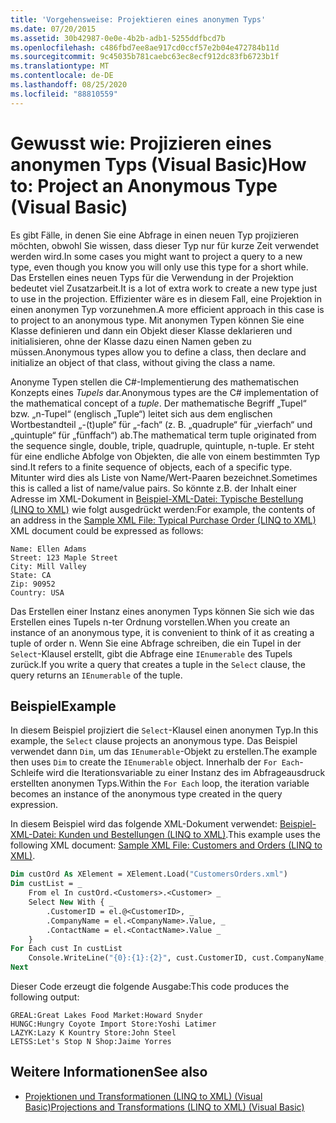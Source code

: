 ```yaml
---
title: 'Vorgehensweise: Projektieren eines anonymen Typs'
ms.date: 07/20/2015
ms.assetid: 30b42987-0e0e-4b2b-adb1-5255ddfbcd7b
ms.openlocfilehash: c486fbd7ee8ae917cd0ccf57e2b04e472784b11d
ms.sourcegitcommit: 9c45035b781caebc63ec8ecf912dc83fb6723b1f
ms.translationtype: MT
ms.contentlocale: de-DE
ms.lasthandoff: 08/25/2020
ms.locfileid: "88810559"
---
```

# <a name="how-to-project-an-anonymous-type-visual-basic"></a><span data-ttu-id="29adb-102">Gewusst wie: Projizieren eines anonymen Typs (Visual Basic)</span><span class="sxs-lookup"><span data-stu-id="29adb-102">How to: Project an Anonymous Type (Visual Basic)</span></span>
<span data-ttu-id="29adb-103">Es gibt Fälle, in denen Sie eine Abfrage in einen neuen Typ projizieren möchten, obwohl Sie wissen, dass dieser Typ nur für kurze Zeit verwendet werden wird.</span><span class="sxs-lookup"><span data-stu-id="29adb-103">In some cases you might want to project a query to a new type, even though you know you will only use this type for a short while.</span></span> <span data-ttu-id="29adb-104">Das Erstellen eines neuen Typs für die Verwendung in der Projektion bedeutet viel Zusatzarbeit.</span><span class="sxs-lookup"><span data-stu-id="29adb-104">It is a lot of extra work to create a new type just to use in the projection.</span></span> <span data-ttu-id="29adb-105">Effizienter wäre es in diesem Fall, eine Projektion in einen anonymen Typ vorzunehmen.</span><span class="sxs-lookup"><span data-stu-id="29adb-105">A more efficient approach in this case is to project to an anonymous type.</span></span> <span data-ttu-id="29adb-106">Mit anonymen Typen können Sie eine Klasse definieren und dann ein Objekt dieser Klasse deklarieren und initialisieren, ohne der Klasse dazu einen Namen geben zu müssen.</span><span class="sxs-lookup"><span data-stu-id="29adb-106">Anonymous types allow you to define a class, then declare and initialize an object of that class, without giving the class a name.</span></span>  
  
 <span data-ttu-id="29adb-107">Anonyme Typen stellen die C#-Implementierung des mathematischen Konzepts eines *Tupels* dar.</span><span class="sxs-lookup"><span data-stu-id="29adb-107">Anonymous types are the C# implementation of the mathematical concept of a *tuple*.</span></span> <span data-ttu-id="29adb-108">Der mathematische Begriff „Tupel“ bzw. „n-Tupel“ (englisch „Tuple“) leitet sich aus dem englischen Wortbestandteil „-(t)uple“ für „-fach“ (z. B. „quadruple“ für „vierfach“ und „quintuple“ für „fünffach“) ab.</span><span class="sxs-lookup"><span data-stu-id="29adb-108">The mathematical term tuple originated from the sequence single, double, triple, quadruple, quintuple, n-tuple.</span></span> <span data-ttu-id="29adb-109">Er steht für eine endliche Abfolge von Objekten, die alle von einem bestimmten Typ sind.</span><span class="sxs-lookup"><span data-stu-id="29adb-109">It refers to a finite sequence of objects, each of a specific type.</span></span> <span data-ttu-id="29adb-110">Mitunter wird dies als Liste von Name/Wert-Paaren bezeichnet.</span><span class="sxs-lookup"><span data-stu-id="29adb-110">Sometimes this is called a list of name/value pairs.</span></span> <span data-ttu-id="29adb-111">So könnte z.B. der Inhalt einer Adresse im XML-Dokument in [Beispiel-XML-Datei: Typische Bestellung (LINQ to XML)](sample-xml-file-typical-purchase-order-linq-to-xml.md) wie folgt ausgedrückt werden:</span><span class="sxs-lookup"><span data-stu-id="29adb-111">For example, the contents of an address in the [Sample XML File: Typical Purchase Order (LINQ to XML)](sample-xml-file-typical-purchase-order-linq-to-xml.md) XML document could be expressed as follows:</span></span>  
  
```
Name: Ellen Adams  
Street: 123 Maple Street  
City: Mill Valley  
State: CA  
Zip: 90952  
Country: USA  
```  
  
 <span data-ttu-id="29adb-112">Das Erstellen einer Instanz eines anonymen Typs können Sie sich wie das Erstellen eines Tupels n-ter Ordnung vorstellen.</span><span class="sxs-lookup"><span data-stu-id="29adb-112">When you create an instance of an anonymous type, it is convenient to think of it as creating a tuple of order n.</span></span> <span data-ttu-id="29adb-113">Wenn Sie eine Abfrage schreiben, die ein Tupel in der `Select`-Klausel erstellt, gibt die Abfrage eine `IEnumerable` des Tupels zurück.</span><span class="sxs-lookup"><span data-stu-id="29adb-113">If you write a query that creates a tuple in the `Select` clause, the query returns an `IEnumerable` of the tuple.</span></span>  
  
## <a name="example"></a><span data-ttu-id="29adb-114">Beispiel</span><span class="sxs-lookup"><span data-stu-id="29adb-114">Example</span></span>  
 <span data-ttu-id="29adb-115">In diesem Beispiel projiziert die `Select`-Klausel einen anonymen Typ.</span><span class="sxs-lookup"><span data-stu-id="29adb-115">In this example, the `Select` clause projects an anonymous type.</span></span> <span data-ttu-id="29adb-116">Das Beispiel verwendet dann `Dim`, um das `IEnumerable`-Objekt zu erstellen.</span><span class="sxs-lookup"><span data-stu-id="29adb-116">The example then uses `Dim` to create the `IEnumerable` object.</span></span> <span data-ttu-id="29adb-117">Innerhalb der `For Each`-Schleife wird die Iterationsvariable zu einer Instanz des im Abfrageausdruck erstellten anonymen Typs.</span><span class="sxs-lookup"><span data-stu-id="29adb-117">Within the `For Each` loop, the iteration variable becomes an instance of the anonymous type created in the query expression.</span></span>  
  
 <span data-ttu-id="29adb-118">In diesem Beispiel wird das folgende XML-Dokument verwendet: [Beispiel-XML-Datei: Kunden und Bestellungen (LINQ to XML)](sample-xml-file-customers-and-orders-linq-to-xml.md).</span><span class="sxs-lookup"><span data-stu-id="29adb-118">This example uses the following XML document: [Sample XML File: Customers and Orders (LINQ to XML)](sample-xml-file-customers-and-orders-linq-to-xml.md).</span></span>  
  
```vb  
Dim custOrd As XElement = XElement.Load("CustomersOrders.xml")  
Dim custList = _  
    From el In custOrd.<Customers>.<Customer> _  
    Select New With { _  
        .CustomerID = el.@<CustomerID>, _  
        .CompanyName = el.<CompanyName>.Value, _  
        .ContactName = el.<ContactName>.Value _  
    }  
For Each cust In custList  
    Console.WriteLine("{0}:{1}:{2}", cust.CustomerID, cust.CompanyName, cust.ContactName)  
Next  
```  
  
 <span data-ttu-id="29adb-119">Dieser Code erzeugt die folgende Ausgabe:</span><span class="sxs-lookup"><span data-stu-id="29adb-119">This code produces the following output:</span></span>  
  
```console  
GREAL:Great Lakes Food Market:Howard Snyder  
HUNGC:Hungry Coyote Import Store:Yoshi Latimer  
LAZYK:Lazy K Kountry Store:John Steel  
LETSS:Let's Stop N Shop:Jaime Yorres  
```  
  
## <a name="see-also"></a><span data-ttu-id="29adb-120">Weitere Informationen</span><span class="sxs-lookup"><span data-stu-id="29adb-120">See also</span></span>

- [<span data-ttu-id="29adb-121">Projektionen und Transformationen (LINQ to XML) (Visual Basic)</span><span class="sxs-lookup"><span data-stu-id="29adb-121">Projections and Transformations (LINQ to XML) (Visual Basic)</span></span>](projections-and-transformations-linq-to-xml.md)
